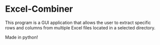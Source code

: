 # Excel-Combiner
This program is a GUI application that allows the user to extract specific rows and columns from multiple Excel files located in a selected directory.


Made in python!
